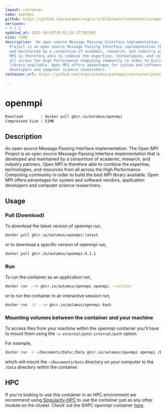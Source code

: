 ```yaml
---
layout: container
name: openmpi
github: https://github.com/autamus/registry/blob/main/containers/o/openmpi/spack.yaml
versions:
- 4.1.1
updated_at: 2021-10-03T20:52:26.37758759Z
size: 51MB
description: 'An open source Message Passing Interface implementation. The Open MPI
  Project is an open source Message Passing Interface implementation that is developed
  and maintained by a consortium of academic, research, and industry partners. Open
  MPI is therefore able to combine the expertise, technologies, and resources from
  all across the High Performance Computing community in order to build the best MPI
  library available. Open MPI offers advantages for system and software vendors, application
  developers and computer science researchers. '
container_url: https://github.com/orgs/autamus/packages/container/package/openmpi

---
```

# openmpi
```bash 
Download        : docker pull ghcr.io/autamus/openmpi
Compressed Size : 51MB
```

## Description
An open source Message Passing Interface implementation. The Open MPI Project is an open source Message Passing Interface implementation that is developed and maintained by a consortium of academic, research, and industry partners. Open MPI is therefore able to combine the expertise, technologies, and resources from all across the High Performance Computing community in order to build the best MPI library available. Open MPI offers advantages for system and software vendors, application developers and computer science researchers. 

## Usage
### Pull (Download)
To download the latest version of openmpi run,

```bash
docker pull ghcr.io/autamus/openmpi:latest
```

or to download a specific version of openmpi run,

```bash
docker pull ghcr.io/autamus/openmpi:4.1.1
```
### Run
To run the container as an application run,
```bash
docker run --rm ghcr.io/autamus/openmpi openmpi --version
```

or to run the container in an interactive session run,
```bash
docker run -it --rm ghcr.io/autamus/openmpi bash
```

### Mounting volumes between the container and your machine
To access files from your machine within the openmpi container you'll have to mount them using the `-v external/path:internal/path` option.

For example,
```bash
docker run -v ~/Documents/Data:/Data ghcr.io/autamus/openmpi openmpi /Data/myData.csv
```
which will mount the `~/Documents/Data` directory on your computer to the `/Data` directory within the container.

## HPC
If you're looking to use this container in an HPC environment we recommend using [Singularity-HPC](https://singularity-hpc.readthedocs.io) to use the container just as any other module on the cluster. Check out the SHPC openmpi container [here](https://singularityhub.github.io/singularity-hpc/r/ghcr.io-autamus-openmpi/).
